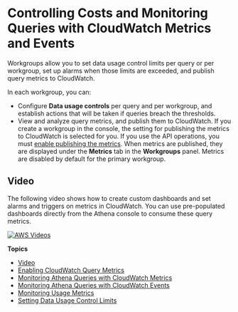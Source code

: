 # Controlling Costs and Monitoring Queries with CloudWatch Metrics and Events<a name="control-limits"></a>

Workgroups allow you to set data usage control limits per query or per workgroup, set up alarms when those limits are exceeded, and publish query metrics to CloudWatch\.

In each workgroup, you can:
+ Configure **Data usage controls** per query and per workgroup, and establish actions that will be taken if queries breach the thresholds\.
+ View and analyze query metrics, and publish them to CloudWatch\. If you create a workgroup in the console, the setting for publishing the metrics to CloudWatch is selected for you\. If you use the API operations, you must [enable publishing the metrics](athena-cloudwatch-metrics-enable.md)\. When metrics are published, they are displayed under the **Metrics** tab in the **Workgroups** panel\. Metrics are disabled by default for the primary workgroup\. 

## Video<a name="athena-cloudwatch-metrics-video"></a>

The following video shows how to create custom dashboards and set alarms and triggers on metrics in CloudWatch\. You can use pre\-populated dashboards directly from the Athena console to consume these query metrics\.

[![AWS Videos](http://img.youtube.com/vi/https://www.youtube.com/embed/x1V_lhkdKCg/0.jpg)](http://www.youtube.com/watch?v=https://www.youtube.com/embed/x1V_lhkdKCg)

**Topics**
+ [Video](#athena-cloudwatch-metrics-video)
+ [Enabling CloudWatch Query Metrics](athena-cloudwatch-metrics-enable.md)
+ [Monitoring Athena Queries with CloudWatch Metrics](query-metrics-viewing.md)
+ [Monitoring Athena Queries with CloudWatch Events](athena-cloudwatch-events.md)
+ [Monitoring Usage Metrics](monitoring-athena-usage-metrics.md)
+ [Setting Data Usage Control Limits](workgroups-setting-control-limits-cloudwatch.md)